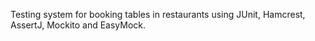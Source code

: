 Testing system for booking tables in restaurants using JUnit, Hamcrest, AssertJ, Mockito and EasyMock.
